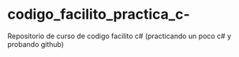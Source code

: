 # codigo_facilito_practica_c-
Repositorio de curso de codigo facilito c# (practicando un poco c# y probando github) 
